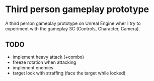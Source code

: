 # Third person gameplay prototype

A third person gameplay prototype on Unreal Engine wher I try to experiment with the gameplay 3C (Controls, Character, Camera).

## TODO
- implement heavy attack (+combo)
- freeze rotation when attacking
- implement enemies
- target lock with straffing (face the target while locked)
